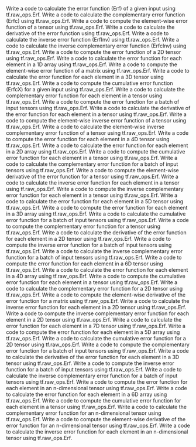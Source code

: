 Write a code to calculate the error function (Erf) of a given input using tf.raw_ops.Erf.
Write a code to calculate the complementary error function (Erfc) using tf.raw_ops.Erf.
Write a code to compute the element-wise error function of a tensor using tf.raw_ops.Erf.
Write a code to calculate the derivative of the error function using tf.raw_ops.Erf.
Write a code to calculate the inverse error function (ErfInv) using tf.raw_ops.Erf.
Write a code to calculate the inverse complementary error function (ErfcInv) using tf.raw_ops.Erf.
Write a code to compute the error function of a 2D tensor using tf.raw_ops.Erf.
Write a code to calculate the error function for each element in a 1D array using tf.raw_ops.Erf.
Write a code to compute the element-wise error function of a matrix using tf.raw_ops.Erf.
Write a code to calculate the error function for each element in a 3D tensor using tf.raw_ops.Erf.
Write a code to compute the cumulative error function (ErfcX) for a given input using tf.raw_ops.Erf.
Write a code to calculate the complementary error function for each element in a tensor using tf.raw_ops.Erf.
Write a code to compute the error function for a batch of input tensors using tf.raw_ops.Erf.
Write a code to calculate the derivative of the error function for each element in a tensor using tf.raw_ops.Erf.
Write a code to compute the element-wise inverse error function of a tensor using tf.raw_ops.Erf.
Write a code to calculate the element-wise inverse complementary error function of a tensor using tf.raw_ops.Erf.
Write a code to compute the error function for each element in a 4D tensor using tf.raw_ops.Erf.
Write a code to calculate the error function for each element in a 2D array using tf.raw_ops.Erf.
Write a code to compute the cumulative error function for each element in a tensor using tf.raw_ops.Erf.
Write a code to calculate the complementary error function for a batch of input tensors using tf.raw_ops.Erf.
Write a code to compute the element-wise derivative of the error function for a tensor using tf.raw_ops.Erf.
Write a code to calculate the inverse error function for each element in a tensor using tf.raw_ops.Erf.
Write a code to compute the inverse complementary error function for each element in a tensor using tf.raw_ops.Erf.
Write a code to calculate the error function for each element in a 5D tensor using tf.raw_ops.Erf.
Write a code to compute the error function for each element in a 3D array using tf.raw_ops.Erf.
Write a code to calculate the cumulative error function for a batch of input tensors using tf.raw_ops.Erf.
Write a code to compute the complementary error function for a tensor using tf.raw_ops.Erf.
Write a code to calculate the derivative of the error function for each element in a 2D tensor using tf.raw_ops.Erf.
Write a code to compute the inverse error function for a batch of input tensors using tf.raw_ops.Erf.
Write a code to calculate the inverse complementary error function for a batch of input tensors using tf.raw_ops.Erf.
Write a code to compute the error function for each element in a 6D tensor using tf.raw_ops.Erf.
Write a code to calculate the error function for each element in a 4D array using tf.raw_ops.Erf.
Write a code to compute the cumulative error function for each element in a tensor using tf.raw_ops.Erf.
Write a code to calculate the complementary error function for a 2D tensor using tf.raw_ops.Erf.
Write a code to compute the element-wise derivative of the error function for a matrix using tf.raw_ops.Erf.
Write a code to calculate the inverse error function for each element in a 2D tensor using tf.raw_ops.Erf.
Write a code to compute the inverse complementary error function for each element in a 2D tensor using tf.raw_ops.Erf.
Write a code to calculate the error function for each element in a 7D tensor using tf.raw_ops.Erf.
Write a code to compute the error function for each element in a 5D array using tf.raw_ops.Erf.
Write a code to calculate the cumulative error function for a 2D tensor using tf.raw_ops.Erf.
Write a code to compute the complementary error function for a batch of input tensors using tf.raw_ops.Erf.
Write a code to calculate the derivative of the error function for each element in a 3D tensor using tf.raw_ops.Erf.
Write a code to compute the inverse error function for a batch of input tensors using tf.raw_ops.Erf.
Write a code to calculate the inverse complementary error function for a batch of input tensors using tf.raw_ops.Erf.
Write a code to compute the error function for each element in an n-dimensional tensor using tf.raw_ops.Erf.
Write a code to calculate the error function for each element in a 6D array using tf.raw_ops.Erf.
Write a code to compute the cumulative error function for each element in a tensor using tf.raw_ops.Erf.
Write a code to calculate the complementary error function for an n-dimensional tensor using tf.raw_ops.Erf.
Write a code to compute the element-wise derivative of the error function for an n-dimensional tensor using tf.raw_ops.Erf.
Write a code to calculate the inverse error function for each element in an n-dimensional tensor using tf.raw_ops.Erf.